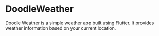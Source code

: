 # DoodleWeather
Doodle Weather is a simple weather app built using Flutter. It provides weather information based on your current location.
